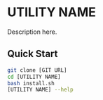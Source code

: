 # UTILITY NAME 

Description here.

## Quick Start

```bash
git clone [GIT URL] 
cd [UTILITY NAME] 
bash install.sh
[UTILITY NAME] --help
```

